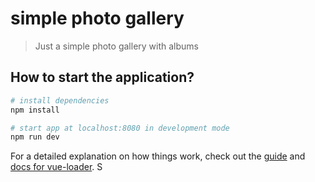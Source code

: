 # simple photo gallery

> Just a simple photo gallery with albums

## How to start the application?

``` bash
# install dependencies
npm install

# start app at localhost:8080 in development mode
npm run dev

```

For a detailed explanation on how things work, check out the [guide](http://vuejs-templates.github.io/webpack/) and [docs for vue-loader](http://vuejs.github.io/vue-loader).
S
